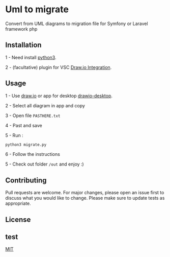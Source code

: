 # Uml to migrate

Convert from UML diagrams to migration file for Symfony or Laravel framework php

## Installation

1 - Need install [python3](https://www.python.org/downloads/).

2 - (facultative) plugin for VSC [Draw.io Integration](https://marketplace.visualstudio.com/items?itemName=hediet.vscode-drawio).

## Usage

1 - Use [draw.io](https://app.diagrams.net/) or app for desktop [drawio-desktop](https://github.com/jgraph/drawio-desktop/releases/tag/v14.4.3).

2 - Select all diagram in app and copy

3 - Open file `PASTHERE.txt`

4 - Past and save

5 - Run :

```bash
python3 migrate.py
```
6 - Follow the instructions

5 - Check out folder `/out` and enjoy :) 


## Contributing

Pull requests are welcome. For major changes, please open an issue first to discuss what you would like to change.
Please make sure to update tests as appropriate.

## License

## test

[MIT](https://choosealicense.com/licenses/mit/)
